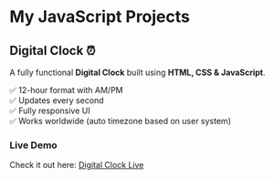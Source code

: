 # My JavaScript Projects

## Digital Clock ⏰
A fully functional **Digital Clock** built using **HTML, CSS & JavaScript**.

✅ 12-hour format with AM/PM  
✅ Updates every second  
✅ Fully responsive UI  
✅ Works worldwide (auto timezone based on user system)  

### Live Demo
Check it out here: [Digital Clock Live](https://arshad-digital-clock.netlify.app/)
